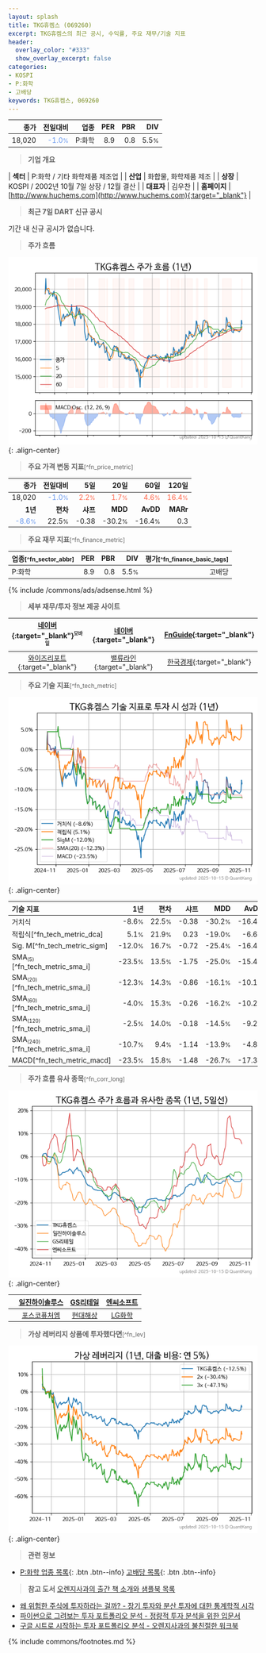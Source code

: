 ```yaml
---
layout: splash
title: TKG휴켐스 (069260)
excerpt: TKG휴켐스의 최근 공시, 수익률, 주요 재무/기술 지표
header:
  overlay_color: "#333"
  show_overlay_excerpt: false
categories:
- KOSPI
- P:화학
- 고배당
keywords: TKG휴켐스, 069260
---
```


| **종가** | **전일대비** | **업종** | **PER** | **PBR** | **DIV** |
| -------: | -----------: | -------: | ------: | ------: | ------: |
| 18,020 | <span style="color: cornflowerblue">-1.0<small>%</small></span> | P:화학 | 8.9 | 0.8 | 5.5<small>%</small> |

<!-- more -->


> **기업 개요**<a id="company"></a>

| <span style="white-space:nowrap;">**섹터**</span> | P:화학 / 기타 화학제품 제조업 |
| <span style="white-space:nowrap;">**산업**</span> | 화합물, 화학제품 제조 |
| <span style="white-space:nowrap;">**상장**</span> | KOSPI / 2002년 10월 7일 상장 / 12월 결산 |
| <span style="white-space:nowrap;">**대표자**</span> | 김우찬 |
| <span style="white-space:nowrap;">**홈페이지**</span> | [http://www.huchems.com](http://www.huchems.com){:target="_blank"} |


> **최근 7일 DART 신규 공시**<a id="dart"></a>

기간 내 신규 공시가 없습니다.


> **주가 흐름**<a id="price"></a>

![069260](/stock/images/069260.png){: .align-center}


> **주요 가격 변동 지표**<small>[^fn_price_metric]</small>

| **종가** | **전일대비** | **5일** | **20일** | **60일** | **120일** |
| -------: | -----------: | ------: | -------: | -------: | --------: |
| 18,020 | <span style="color: cornflowerblue">-1.0<small>%</small></span> | <span style="color: tomato">2.2<small>%</small></span> | <span style="color: tomato">1.7<small>%</small></span> | <span style="color: tomato">4.6<small>%</small></span> | <span style="color: tomato">16.4<small>%</small></span> |
| **1년** | **편차** | **샤프** | **MDD** | **AvDD** | **MARr** |
| <span style="color: cornflowerblue">-8.6<small>%</small></span> | 22.5<small>%</small> | -0.38 | -30.2<small>%</small> | -16.4<small>%</small> | 0.3 |


> **주요 재무 지표**<small>[^fn_finance_metric]</small>

| **업종**<small>[^fn_sector_abbr]</small> | **PER** | **PBR** | **DIV** | **평가**<small>[^fn_finance_basic_tags]</small> |
| :--------------------------------------- | ------: | ------: | ------: | ----------------------------------------------: |
| P:화학 | 8.9 | 0.8 | 5.5<small>%</small> | 고배당 |



{% include /commons/ads/adsense.html %}

> **세부 재무/투자 정보 제공 사이트**

| [네이버](https://m.stock.naver.com/domestic/stock/069260/finance/summary){:target="_blank"}<sup><small>모바일</small></sup> | [네이버](https://finance.naver.com/item/coinfo.naver?code=069260){:target="_blank"} | [FnGuide](https://comp.fnguide.com/SVO2/ASP/SVD_Invest.asp?gicode=A069260&MenuYn=Y){:target="_blank"} |
| :---: | :---: | :---: |
| [와이즈리포트](https://comp.wisereport.co.kr/company/c1040001.aspx?cmp_cd=069260){:target="_blank"} | [밸류라인](https://www.valueline.co.kr/finance/summary/069260){:target="_blank"} | [한국경제](https://markets.hankyung.com/stock/069260/financial-summary){:target="_blank"} |


> **주요 기술 지표**<small>[^fn_tech_metric]</small>


![069260](/stock/images/069260_tech.png){: .align-center}

| **기술 지표** | **1년** | **편차** | **샤프** | **MDD** | **AvDD** |
| :------------ | ------: | -----------: | -------: | ------: | -------: |
| 거치식 | -8.6<small>%</small> | 22.5<small>%</small> | -0.38 | -30.2<small>%</small> | -16.4<small>%</small> |
| 적립식[^fn_tech_metric_dca] | 5.1<small>%</small> | 21.9<small>%</small> | 0.23 | -19.0<small>%</small> | -6.6<small>%</small> |
| Sig. M[^fn_tech_metric_sigm] | -12.0<small>%</small> | 16.7<small>%</small> | -0.72 | -25.4<small>%</small> | -16.4<small>%</small> |
| SMA<small><sub>(5)</sub></small>[^fn_tech_metric_sma_i] | -23.5<small>%</small> | 13.5<small>%</small> | -1.75 | -25.0<small>%</small> | -15.4<small>%</small> |
| SMA<small><sub>(20)</sub></small>[^fn_tech_metric_sma_i] | -12.3<small>%</small> | 14.3<small>%</small> | -0.86 | -16.1<small>%</small> | -10.1<small>%</small> |
| SMA<small><sub>(60)</sub></small>[^fn_tech_metric_sma_i] | -4.0<small>%</small> | 15.3<small>%</small> | -0.26 | -16.2<small>%</small> | -10.2<small>%</small> |
| SMA<small><sub>(120)</sub></small>[^fn_tech_metric_sma_i] | -2.5<small>%</small> | 14.0<small>%</small> | -0.18 | -14.5<small>%</small> | -9.2<small>%</small> |
| SMA<small><sub>(240)</sub></small>[^fn_tech_metric_sma_i] | -10.7<small>%</small> | 9.4<small>%</small> | -1.14 | -13.9<small>%</small> | -4.8<small>%</small> |
| MACD[^fn_tech_metric_macd] | -23.5<small>%</small> | 15.8<small>%</small> | -1.48 | -26.7<small>%</small> | -17.3<small>%</small> |


> **주가 흐름 유사 종목**<a id="corr"></a><small>[^fn_corr_long]</small>

![069260](/stock/images/069260_corr.png){: .align-center}

|       | [일진하이솔루스](/271940/) | [GS리테일](/007070/) | [엔씨소프트](/036570/) |
| :---: | :------------------------------------: | :------------------------------------: | :------------------------------------: |
|       | [포스코퓨처엠](/003670/) | [현대해상](/001450/) | [LG화학](/051910/) |


> **가상 레버리지 상품에 투자했다면**<a id="2x"></a><small>[^fn_lev]</small>

![069260](/stock/images/069260_2x.png){: .align-center}


> **관련 정보**

- [P:화학 업종 목록](/stats/sector/kospi_업종_화학_종목/){: .btn .btn--info} [고배당 목록](/fn/fn_high_div/){: .btn .btn--info}

> **참고 도서** [오렌지사과의 출간 책 소개와 샘플북 목록](https://kongdori.tistory.com/691)

- [왜 위험한 주식에 투자하라는 걸까? - 장기 투자와 분산 투자에 대한 통계학적 시각](https://kongdori.tistory.com/421)
- [파이썬으로 그려보는 투자 포트폴리오 분석  - 정량적 투자 분석을 위한 입문서](https://kongdori.tistory.com/643)
- [구글 시트로 시작하는 투자 포트폴리오 분석 - 오렌지사과의 불친절한 워크북](https://kongdori.tistory.com/449)


{% include commons/footnotes.md %}